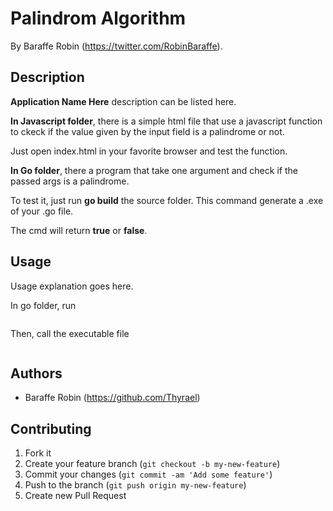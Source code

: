 # Palindrom Algorithm

By Baraffe Robin (https://twitter.com/RobinBaraffe).

## Description
**Application Name Here** description can be listed here.

**In Javascript folder**, there is a simple html file that use a javascript function to ckeck if the value given by the input field is a palindrome or not.

Just open index.html in your favorite browser and test the function.

**In Go folder**, there a program that take one argument and check if the passed args is a palindrome.

To test it, just run **go build** the source folder. This command generate a .exe of your .go file.

The cmd will return **true** or **false**.

## Usage

Usage explanation goes here.

In go folder, run 

``` go build 
```
Then, call the executable file 

``` palindrome.exe [YourWordToTest]
```

## Authors

* Baraffe Robin (https://github.com/Thyrael)

## Contributing

1. Fork it
2. Create your feature branch (`git checkout -b my-new-feature`)
3. Commit your changes (`git commit -am 'Add some feature'`)
4. Push to the branch (`git push origin my-new-feature`)
5. Create new Pull Request

